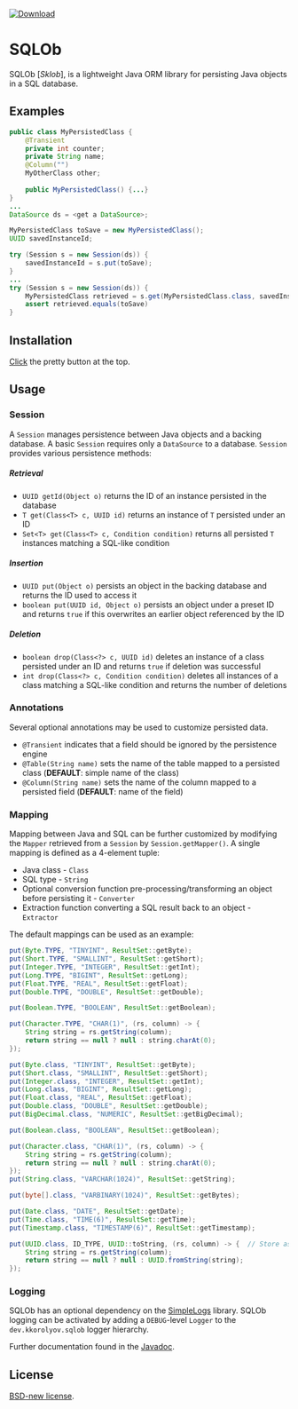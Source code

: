 [![Download](https://api.bintray.com/packages/kkorolyov/java/sqlob/images/download.svg) ](https://bintray.com/kkorolyov/java/sqlob/_latestVersion)

# SQLOb
SQLOb [_Sklob_], is a lightweight Java ORM library for persisting Java objects in a SQL database.

## Examples
```java
public class MyPersistedClass {
	@Transient
	private int counter;
	private String name;
	@Column("")
	MyOtherClass other;
	
	public MyPersistedClass() {...}
}
...
DataSource ds = <get a DataSource>;

MyPersistedClass toSave = new MyPersistedClass();
UUID savedInstanceId;

try (Session s = new Session(ds)) {
	savedInstanceId = s.put(toSave);
}
...
try (Session s = new Session(ds)) {
	MyPersistedClass retrieved = s.get(MyPersistedClass.class, savedInstanceId);
	assert retrieved.equals(toSave)
}
```

## Installation
[Click](https://bintray.com/kkorolyov/java/sqlob/_latestVersion) the pretty button at the top.

## Usage
### Session
A `Session` manages persistence between Java objects and a backing database.
A basic `Session` requires only a `DataSource` to a database.
`Session` provides various persistence methods:
##### Retrieval
* `UUID getId(Object o)` returns the ID of an instance persisted in the database
* `T get(Class<T> c, UUID id)` returns an instance of `T` persisted under an ID
* `Set<T> get(Class<T> c, Condition condition)` returns all persisted `T` instances matching a SQL-like condition

##### Insertion
* `UUID put(Object o)` persists an object in the backing database and returns the ID used to access it
* `boolean put(UUID id, Object o)` persists an object under a preset ID and returns `true` if this overwrites an earlier object referenced by the ID

##### Deletion
* `boolean drop(Class<?> c, UUID id)` deletes an instance of a class persisted under an ID and returns `true` if deletion was successful
* `int drop(Class<?> c, Condition condition)` deletes all instances of a class matching a SQL-like condition and returns the number of deletions

### Annotations
Several optional annotations may be used to customize persisted data.
* `@Transient` indicates that a field should be ignored by the persistence engine
* `@Table(String name)` sets the name of the table mapped to a persisted class (**DEFAULT**: simple name of the class)
* `@Column(String name)` sets the name of the column mapped to a persisted field (**DEFAULT**: name of the field)

### Mapping
Mapping between Java and SQL can be further customized by modifying the `Mapper` retrieved from a `Session` by `Session.getMapper()`.
A single mapping is defined as a 4-element tuple:
* Java class - `Class`
* SQL type - `String`
* Optional conversion function pre-processing/transforming an object before persisting it - `Converter`
* Extraction function converting a SQL result back to an object - `Extractor`

The default mappings can be used as an example:
```java
put(Byte.TYPE, "TINYINT", ResultSet::getByte);
put(Short.TYPE, "SMALLINT", ResultSet::getShort);
put(Integer.TYPE, "INTEGER", ResultSet::getInt);
put(Long.TYPE, "BIGINT", ResultSet::getLong);
put(Float.TYPE, "REAL", ResultSet::getFloat);
put(Double.TYPE, "DOUBLE", ResultSet::getDouble);

put(Boolean.TYPE, "BOOLEAN", ResultSet::getBoolean);

put(Character.TYPE, "CHAR(1)", (rs, column) -> {
	String string = rs.getString(column);
	return string == null ? null : string.charAt(0);
});

put(Byte.class, "TINYINT", ResultSet::getByte);
put(Short.class, "SMALLINT", ResultSet::getShort);
put(Integer.class, "INTEGER", ResultSet::getInt);
put(Long.class, "BIGINT", ResultSet::getLong);
put(Float.class, "REAL", ResultSet::getFloat);
put(Double.class, "DOUBLE", ResultSet::getDouble);
put(BigDecimal.class, "NUMERIC", ResultSet::getBigDecimal);

put(Boolean.class, "BOOLEAN", ResultSet::getBoolean);

put(Character.class, "CHAR(1)", (rs, column) -> {
	String string = rs.getString(column);
	return string == null ? null : string.charAt(0);
});
put(String.class, "VARCHAR(1024)", ResultSet::getString);

put(byte[].class, "VARBINARY(1024)", ResultSet::getBytes);

put(Date.class, "DATE", ResultSet::getDate);
put(Time.class, "TIME(6)", ResultSet::getTime);
put(Timestamp.class, "TIMESTAMP(6)", ResultSet::getTimestamp);

put(UUID.class, ID_TYPE, UUID::toString, (rs, column) -> {	// Store as string
	String string = rs.getString(column);
	return string == null ? null : UUID.fromString(string);
});
```

### Logging
SQLOb has an optional dependency on the [SimpleLogs](https://github.com/kkorolyov/SimpleLogs) library.
SQLOb logging can be activated by adding a `DEBUG`-level `Logger` to the `dev.kkorolyov.sqlob` logger hierarchy.

Further documentation found in the [Javadoc](https://kkorolyov.github.io/SQLOb).

## License
[BSD-new license](LICENSE).  
